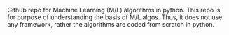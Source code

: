 Github repo for Machine Learning (M/L) algorithms in python. This repo is for purpose of understanding the basis of M/L algos. Thus, it does not use any framework, rather the algorithms are coded from scratch in python.
